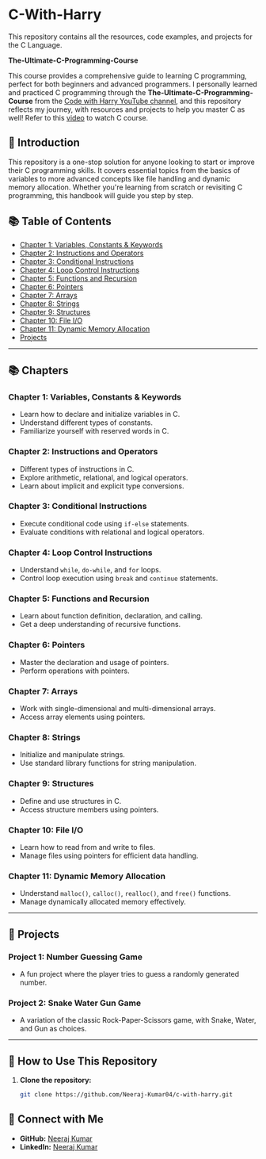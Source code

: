 # C-With-Harry
This repository contains all the resources, code examples, and projects for the C Language.

**The-Ultimate-C-Programming-Course**

 This course provides a comprehensive guide to learning C programming, perfect for both beginners and advanced programmers.
 I personally learned and practiced C programming through the **The-Ultimate-C-Programming-Course** from the [Code with Harry YouTube channel](https://www.youtube.com/c/CodeWithHarry), and this repository reflects my journey, with resources and projects to help you master C as well!
Refer to this [video](https://www.youtube.com/watch?v=aZb0iu4uGwA) to watch  C course.

## 📖 Introduction

This repository is a one-stop solution for anyone looking to start or improve their C programming skills. It covers essential topics from the basics of variables to more advanced concepts like file handling and dynamic memory allocation. Whether you're learning from scratch or revisiting C programming, this handbook will guide you step by step.

## 📚 Table of Contents

- [Chapter 1: Variables, Constants & Keywords](#chapter-1-variables-constants--keywords)
- [Chapter 2: Instructions and Operators](#chapter-2-instructions-and-operators)
- [Chapter 3: Conditional Instructions](#chapter-3-conditional-instructions)
- [Chapter 4: Loop Control Instructions](#chapter-4-loop-control-instructions)
- [Chapter 5: Functions and Recursion](#chapter-5-functions-and-recursion)
- [Chapter 6: Pointers](#chapter-6-pointers)
- [Chapter 7: Arrays](#chapter-7-arrays)
- [Chapter 8: Strings](#chapter-8-strings)
- [Chapter 9: Structures](#chapter-9-structures)
- [Chapter 10: File I/O](#chapter-10-file-io)
- [Chapter 11: Dynamic Memory Allocation](#chapter-11-dynamic-memory-allocation)
- [Projects](#-projects)

---

## 📚 Chapters

### Chapter 1: Variables, Constants & Keywords
- Learn how to declare and initialize variables in C.
- Understand different types of constants.
- Familiarize yourself with reserved words in C.

### Chapter 2: Instructions and Operators
- Different types of instructions in C.
- Explore arithmetic, relational, and logical operators.
- Learn about implicit and explicit type conversions.

### Chapter 3: Conditional Instructions
- Execute conditional code using `if-else` statements.
- Evaluate conditions with relational and logical operators.

### Chapter 4: Loop Control Instructions
- Understand `while`, `do-while`, and `for` loops.
- Control loop execution using `break` and `continue` statements.

### Chapter 5: Functions and Recursion
- Learn about function definition, declaration, and calling.
- Get a deep understanding of recursive functions.

### Chapter 6: Pointers
- Master the declaration and usage of pointers.
- Perform operations with pointers.

### Chapter 7: Arrays
- Work with single-dimensional and multi-dimensional arrays.
- Access array elements using pointers.

### Chapter 8: Strings
- Initialize and manipulate strings.
- Use standard library functions for string manipulation.

### Chapter 9: Structures
- Define and use structures in C.
- Access structure members using pointers.

### Chapter 10: File I/O
- Learn how to read from and write to files.
- Manage files using pointers for efficient data handling.

### Chapter 11: Dynamic Memory Allocation
- Understand `malloc()`, `calloc()`, `realloc()`, and `free()` functions.
- Manage dynamically allocated memory effectively.

---

## 🚀 Projects

### Project 1: Number Guessing Game
- A fun project where the player tries to guess a randomly generated number.

### Project 2: Snake Water Gun Game
- A variation of the classic Rock-Paper-Scissors game, with Snake, Water, and Gun as choices.

---

## 📂 How to Use This Repository
1. **Clone the repository:**

   ```bash
   git clone https://github.com/Neeraj-Kumar04/c-with-harry.git

## 🤝 Connect with Me

- **GitHub:** [Neeraj Kumar](https://github.com/Neeraj-Kumar04)
- **LinkedIn:** [Neeraj Kumar](https://www.linkedin.com/in/neeraj-kumar04/)

